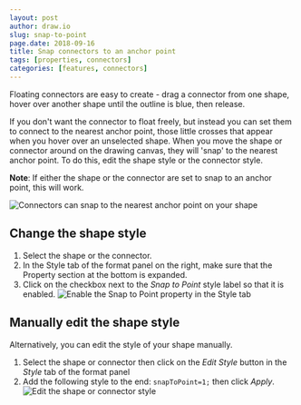 ```yaml
---
layout: post
author: draw.io
slug: snap-to-point
page.date: 2018-09-16
title: Snap connectors to an anchor point
tags: [properties, connectors]
categories: [features, connectors]
---
```


Floating connectors are easy to create - drag a connector from one shape, hover over another shape until the outline is blue, then release.

If you don't want the connector to float freely, but instead you can set them to connect to the nearest anchor point, those little crosses that appear when you hover over an unselected shape. When you move the shape or connector around on the drawing canvas, they will 'snap' to the nearest anchor point. To do this, edit the shape style or the connector style.

**Note**: If either the shape or the connector are set to snap to an anchor point, this will work.

<img src="/assets/img/blog/snap-to-point.gif" style="max-width:100%;max-height:auto;" alt="Connectors can snap to the nearest anchor point on your shape">

## Change the shape style

1. Select the shape or the connector.
2. In the Style tab of the format panel on the right, make sure that the Property section at the bottom is expanded.
3. Click on the checkbox next to the _Snap to Point_ style label so that it is enabled.
   <img src="/assets/img/blog/snap-to-point-property.png" style="max-width:100%;height:auto;" alt="Enable the Snap to Point property in the Style tab">

## Manually edit the shape style

Alternatively, you can edit the style of your shape manually.

1. Select the shape or connector then click on the _Edit Style_ button in the _Style_ tab of the format panel
2. Add the following style to the end: ``snapToPoint=1;`` then click _Apply_.
   <img src="/assets/img/blog/edit-style-snap-to-point.png" style="width=100%;max-width:400px;height:auto;" alt="Edit the shape or connector style">
